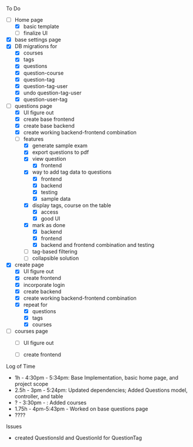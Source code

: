 To Do

- [ ] Home page
  - [x] basic template
  - [ ] finalize UI
- [x] base settings page
- [x] DB migrations for
  - [x] courses
  - [x] tags
  - [x] questions
  - [x] question-course
  - [x] question-tag
  - [x] question-tag-user
  - [x] undo question-tag-user
  - [x] question-user-tag
- [ ] questions page
  - [x] UI figure out
  - [x] create base frontend
  - [x] create base backend
  - [x] create working backend-frontend combination
  - [ ] features
    - [x] generate sample exam
    - [x] export questions to pdf
    - [x] view question
      - [x] frontend
    - [x] way to add tag data to questions
      - [x] frontend
      - [x] backend
      - [x] testing
      - [x] sample data
    - [x] display tags, course on the table
      - [x] access
      - [x] good UI
    - [x] mark as done
      - [x] backend
      - [x] frontend
      - [x] backend and frontend combination and testing
    - [ ] tag-based filtering
    - [ ] collapsible solution
- [x] create page
  - [x] UI figure out
  - [x] create frontend
  - [x] incorporate login
  - [x] create backend
  - [x] create working backend-frontend combination
  - [x] repeat for
    - [x] questions
    - [x] tags
    - [x] courses
- [ ] courses page
  - [ ] UI figure out
  - [ ] create frontend




Log of Time

- 1h - 4:30pm - 5:34pm: Base Implementation, basic home page, and project scope
- 2.5h - 3pm - 5:24pm: Updated dependencies; Added Questions model, controller, and table
- ? - 3:30pm - : Added courses
- 1.75h - 4pm-5:43pm - Worked on base questions page
- ????

Issues

- created QuestionsId and QuestionId for QuestionTag